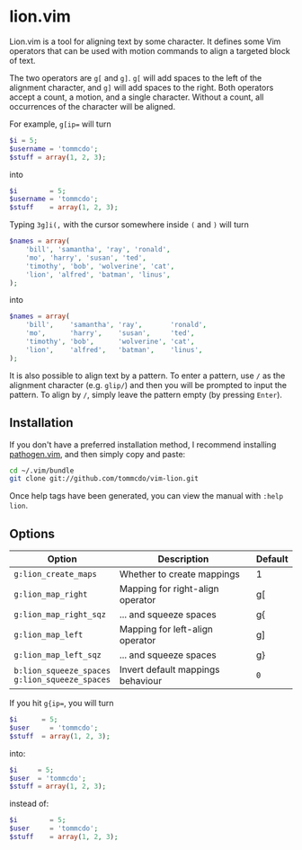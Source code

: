 lion.vim
========

Lion.vim is a tool for aligning text by some character. It defines some
Vim operators that can be used with motion commands to align a targeted
block of text.

The two operators are `g[` and `g]`. `g[` will add spaces to the left of
the alignment character, and `g]` will add spaces to the right. Both
operators accept a count, a motion, and a single character. Without a
count, all occurrences of the character will be aligned.

For example, `g[ip=` will turn

```php
$i = 5;
$username = 'tommcdo';
$stuff = array(1, 2, 3);
```

into

```php
$i        = 5;
$username = 'tommcdo';
$stuff    = array(1, 2, 3);
```

Typing `3g]i(,` with the cursor somewhere inside `(` and `)` will turn

```php
$names = array(
    'bill', 'samantha', 'ray', 'ronald',
    'mo', 'harry', 'susan', 'ted',
    'timothy', 'bob', 'wolverine', 'cat',
    'lion', 'alfred', 'batman', 'linus',
);
```

into

```php
$names = array(
    'bill',    'samantha', 'ray',       'ronald',
    'mo',      'harry',    'susan',     'ted',
    'timothy', 'bob',      'wolverine', 'cat',
    'lion',    'alfred',   'batman',    'linus',
);
```

It is also possible to align text by a pattern. To enter a pattern, use `/` as
the alignment character (e.g. `glip/`) and then you will be prompted to input
the pattern. To align by `/`, simply leave the pattern empty (by pressing
`Enter`).

Installation
------------

If you don't have a preferred installation method, I recommend
installing [pathogen.vim](https://github.com/tpope/vim-pathogen), and
then simply copy and paste:

```sh
cd ~/.vim/bundle
git clone git://github.com/tommcdo/vim-lion.git
```

Once help tags have been generated, you can view the manual with
`:help lion`.

Options
-------

Option |                Description |                      Default
--- | --- | ---
`g:lion_create_maps`    | Whether to create mappings       | 1
`g:lion_map_right`      | Mapping for right-align operator | g[
`g:lion_map_right_sqz`  | ... and squeeze spaces           | g{
`g:lion_map_left`       | Mapping for left-align operator  | g]
`g:lion_map_left_sqz`   | ... and squeeze spaces           | g}
`b:lion_squeeze_spaces`<br>`g:lion_squeeze_spaces` | Invert default mappings behaviour | `0`

If you hit `g{ip=`, you will turn

```php
$i      = 5;
$user     = 'tommcdo';
$stuff  = array(1, 2, 3);
```
into:
```php
$i     = 5;
$user  = 'tommcdo';
$stuff = array(1, 2, 3);
```
instead of:
```php
$i        = 5;
$user     = 'tommcdo';
$stuff    = array(1, 2, 3);
```
